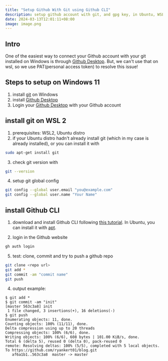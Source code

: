```yaml
---
title: "Setup Github With Git using Github CLI"
description: setup github account with git, and gpg key, in Ubuntu, WSL 2 and Windows 11, using Github CLI
date: 2024-03-13T12:01:11+08:00
image: image.png
---
```


## Intro

One of the easiest way to connect your Github account with your git installed on Windows is through [Github Desktop](https://desktop.github.com/). But, we can't use that on wsl, so we use PAT(personal access token) to resolve this issue!

## Steps to setup on Windows 11

1. install [git](https://git-scm.com/downloads) on Windows
2. install [Github Desktop](https://desktop.github.com/)
3. Login your [Github Desktop](https://desktop.github.com/) with your Github account

## install git on WSL 2

1. prerequisites: WSL2, Ubuntu distro
2. if your Ubuntu distro hadn't already install git (which in my case is already installed), or you can install it with 
```bash
sudo apt-get install git
```
3. check git version with
```bash
git --version
```
4. setup git global config
```bash
git config --global user.email "you@example.com"
git config --global user.name "Your Name"
```

## install Github CLI

1. download and install Github CLI following [this tutorial](https://docs.github.com/en/get-started/getting-started-with-git/caching-your-github-credentials-in-git#github-cli). In Ubuntu, you can install it with [apt](https://github.com/cli/cli/blob/trunk/docs/install_linux.md#debian-ubuntu-linux-raspberry-pi-os-apt).

2. login in the Github website

```bash
gh auth login
```

5. test: clone, commit and try to push a github repo

```bash
git clone <repo url>
git add *
git commit -am "commit name"
git push
```
4. output example:
```
$ git add *
$ git commit -am "init"
[master 563c3a8] init
 1 file changed, 3 insertions(+), 16 deletions(-)
$ git push
Enumerating objects: 11, done.
Counting objects: 100% (11/11), done.
Delta compression using up to 20 threads
Compressing objects: 100% (6/6), done.
Writing objects: 100% (6/6), 608 bytes | 101.00 KiB/s, done.
Total 6 (delta 5), reused 0 (delta 0), pack-reused 0
remote: Resolving deltas: 100% (5/5), completed with 5 local objects.
To https://github.com/ryankert01/blog.git
   af6a1b1..563c3a8  master -> master
```
